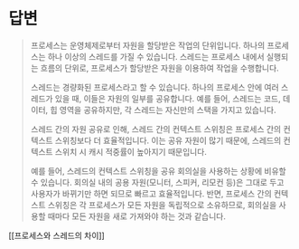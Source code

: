 
# 답변
> 프로세스는 운영체제로부터 자원을 할당받은 작업의 단위입니다. 하나의 프로세스는 하나 이상의 스레드를 가질 수 있습니다. 스레드는 프로세스 내에서 실행되는 흐름의 단위로, 프로세스가 할당받은 자원을 이용하여 작업을 수행합니다.
> 
> 스레드는 경량화된 프로세스라고 할 수 있습니다. 하나의 프로세스 안에 여러 스레드가 있을 때, 이들은 자원의 일부를 공유합니다. 예를 들어, 스레드는 코드, 데이터, 힙 영역을 공유하지만, 각 스레드는 자신만의 스택을 가지고 있습니다.
> 
> 스레드 간의 자원 공유로 인해, 스레드 간의 컨텍스트 스위칭은 프로세스 간의 컨텍스트 스위칭보다 더 효율적입니다. 이는 공유 자원이 많기 때문에, 스레드의 컨텍스트 스위치 시 캐시 적중률이 높아지기 때문입니다.
> 
> 예를 들어, 스레드의 컨텍스트 스위칭을 공유 회의실을 사용하는 상황에 비유할 수 있습니다. 회의실 내의 공용 자원(모니터, 스피커, 리모컨 등)은 그대로 두고 사용자가 바뀌기만 하면 되므로 빠르고 효율적입니다. 반면, 프로세스 간의 컨텍스트 스위칭은 각 프로세스가 모든 자원을 독립적으로 소유하므로, 회의실을 사용할 때마다 모든 자원을 새로 가져와야 하는 것과 같습니다.


[[프로세스와 스레드의 차이]]

